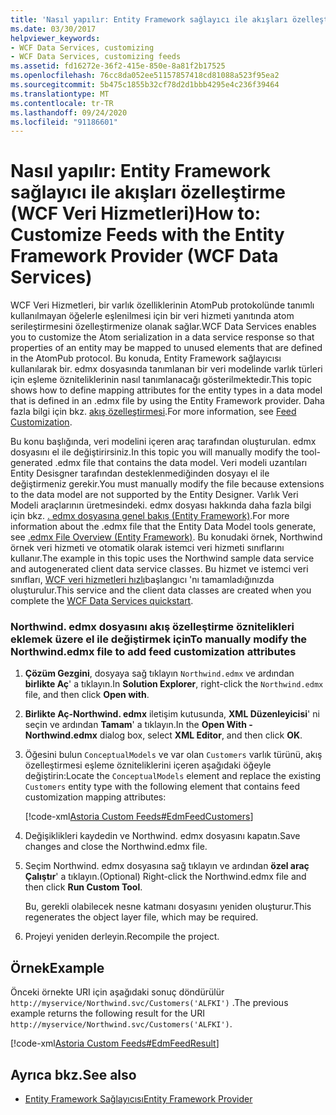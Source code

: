 ```yaml
---
title: 'Nasıl yapılır: Entity Framework sağlayıcı ile akışları özelleştirme (WCF Veri Hizmetleri)'
ms.date: 03/30/2017
helpviewer_keywords:
- WCF Data Services, customizing
- WCF Data Services, customizing feeds
ms.assetid: fd16272e-36f2-415e-850e-8a81f2b17525
ms.openlocfilehash: 76cc8da052ee51157857418cd81088a523f95ea2
ms.sourcegitcommit: 5b475c1855b32cf78d2d1bbb4295e4c236f39464
ms.translationtype: MT
ms.contentlocale: tr-TR
ms.lasthandoff: 09/24/2020
ms.locfileid: "91186601"
---
```

# <a name="how-to-customize-feeds-with-the-entity-framework-provider-wcf-data-services"></a><span data-ttu-id="5a6af-102">Nasıl yapılır: Entity Framework sağlayıcı ile akışları özelleştirme (WCF Veri Hizmetleri)</span><span class="sxs-lookup"><span data-stu-id="5a6af-102">How to: Customize Feeds with the Entity Framework Provider (WCF Data Services)</span></span>

<span data-ttu-id="5a6af-103">WCF Veri Hizmetleri, bir varlık özelliklerinin AtomPub protokolünde tanımlı kullanılmayan öğelerle eşlenilmesi için bir veri hizmeti yanıtında atom serileştirmesini özelleştirmenize olanak sağlar.</span><span class="sxs-lookup"><span data-stu-id="5a6af-103">WCF Data Services enables you to customize the Atom serialization in a data service response so that properties of an entity may be mapped to unused elements that are defined in the AtomPub protocol.</span></span> <span data-ttu-id="5a6af-104">Bu konuda, Entity Framework sağlayıcısı kullanılarak bir. edmx dosyasında tanımlanan bir veri modelinde varlık türleri için eşleme özniteliklerinin nasıl tanımlanacağı gösterilmektedir.</span><span class="sxs-lookup"><span data-stu-id="5a6af-104">This topic shows how to define mapping attributes for the entity types in a data model that is defined in an .edmx file by using the Entity Framework provider.</span></span> <span data-ttu-id="5a6af-105">Daha fazla bilgi için bkz. [akış özelleştirmesi](feed-customization-wcf-data-services.md).</span><span class="sxs-lookup"><span data-stu-id="5a6af-105">For more information, see [Feed Customization](feed-customization-wcf-data-services.md).</span></span>  
  
 <span data-ttu-id="5a6af-106">Bu konu başlığında, veri modelini içeren araç tarafından oluşturulan. edmx dosyasını el ile değiştirirsiniz.</span><span class="sxs-lookup"><span data-stu-id="5a6af-106">In this topic you will manually modify the tool-generated .edmx file that contains the data model.</span></span> <span data-ttu-id="5a6af-107">Veri modeli uzantıları Entity Desisgner tarafından desteklenmediğinden dosyayı el ile değiştirmeniz gerekir.</span><span class="sxs-lookup"><span data-stu-id="5a6af-107">You must manually modify the file because extensions to the data model are not supported by the Entity Designer.</span></span> <span data-ttu-id="5a6af-108">Varlık Veri Modeli araçlarının üretmesindeki. edmx dosyası hakkında daha fazla bilgi için bkz. [. edmx dosyasına genel bakış (Entity Framework)](/previous-versions/dotnet/netframework-4.0/cc982042(v=vs.100)).</span><span class="sxs-lookup"><span data-stu-id="5a6af-108">For more information about the .edmx file that the Entity Data Model tools generate, see [.edmx File Overview (Entity Framework)](/previous-versions/dotnet/netframework-4.0/cc982042(v=vs.100)).</span></span> <span data-ttu-id="5a6af-109">Bu konudaki örnek, Northwind örnek veri hizmeti ve otomatik olarak istemci veri hizmeti sınıflarını kullanır.</span><span class="sxs-lookup"><span data-stu-id="5a6af-109">The example in this topic uses the Northwind sample data service and autogenerated client data service classes.</span></span> <span data-ttu-id="5a6af-110">Bu hizmet ve istemci veri sınıfları, [WCF veri hizmetleri hızlı](quickstart-wcf-data-services.md)başlangıcı 'nı tamamladığınızda oluşturulur.</span><span class="sxs-lookup"><span data-stu-id="5a6af-110">This service and the client data classes are created when you complete the [WCF Data Services quickstart](quickstart-wcf-data-services.md).</span></span>  
  
### <a name="to-manually-modify-the-northwindedmx-file-to-add-feed-customization-attributes"></a><span data-ttu-id="5a6af-111">Northwind. edmx dosyasını akış özelleştirme öznitelikleri eklemek üzere el ile değiştirmek için</span><span class="sxs-lookup"><span data-stu-id="5a6af-111">To manually modify the Northwind.edmx file to add feed customization attributes</span></span>  
  
1. <span data-ttu-id="5a6af-112">**Çözüm Gezgini**, dosyaya sağ tıklayın `Northwind.edmx` ve ardından **birlikte Aç**' a tıklayın.</span><span class="sxs-lookup"><span data-stu-id="5a6af-112">In **Solution Explorer**, right-click the `Northwind.edmx` file, and then click **Open with**.</span></span>  
  
2. <span data-ttu-id="5a6af-113">**Birlikte Aç-Northwind. edmx** iletişim kutusunda, **XML Düzenleyicisi**' ni seçin ve ardından **Tamam**' a tıklayın.</span><span class="sxs-lookup"><span data-stu-id="5a6af-113">In the **Open With - Northwind.edmx** dialog box, select **XML Editor**, and then click **OK**.</span></span>  
  
3. <span data-ttu-id="5a6af-114">Öğesini bulun `ConceptualModels` ve var olan `Customers` varlık türünü, akış özelleştirmesi eşleme özniteliklerini içeren aşağıdaki öğeyle değiştirin:</span><span class="sxs-lookup"><span data-stu-id="5a6af-114">Locate the `ConceptualModels` element and replace the existing `Customers` entity type with the following element that contains feed customization mapping attributes:</span></span>  
  
     [!code-xml[Astoria Custom Feeds#EdmFeedCustomers](../../../../samples/snippets/xml/VS_Snippets_Misc/astoria_custom_feeds/xml/northwind.csdl#edmfeedcustomers)]  
  
4. <span data-ttu-id="5a6af-115">Değişiklikleri kaydedin ve Northwind. edmx dosyasını kapatın.</span><span class="sxs-lookup"><span data-stu-id="5a6af-115">Save changes and close the Northwind.edmx file.</span></span>  
  
5. <span data-ttu-id="5a6af-116">Seçim Northwind. edmx dosyasına sağ tıklayın ve ardından **özel araç Çalıştır**' a tıklayın.</span><span class="sxs-lookup"><span data-stu-id="5a6af-116">(Optional) Right-click the Northwind.edmx file and then click **Run Custom Tool**.</span></span>  
  
     <span data-ttu-id="5a6af-117">Bu, gerekli olabilecek nesne katmanı dosyasını yeniden oluşturur.</span><span class="sxs-lookup"><span data-stu-id="5a6af-117">This regenerates the object layer file, which may be required.</span></span>  
  
6. <span data-ttu-id="5a6af-118">Projeyi yeniden derleyin.</span><span class="sxs-lookup"><span data-stu-id="5a6af-118">Recompile the project.</span></span>  
  
## <a name="example"></a><span data-ttu-id="5a6af-119">Örnek</span><span class="sxs-lookup"><span data-stu-id="5a6af-119">Example</span></span>  

 <span data-ttu-id="5a6af-120">Önceki örnekte URI için aşağıdaki sonuç döndürülür `http://myservice/Northwind.svc/Customers('ALFKI')` .</span><span class="sxs-lookup"><span data-stu-id="5a6af-120">The previous example returns the following result for the URI `http://myservice/Northwind.svc/Customers('ALFKI')`.</span></span>  
  
 [!code-xml[Astoria Custom Feeds#EdmFeedResult](../../../../samples/snippets/xml/VS_Snippets_Misc/astoria_custom_feeds/xml/edmfeedresult.xml#edmfeedresult)]  
  
## <a name="see-also"></a><span data-ttu-id="5a6af-121">Ayrıca bkz.</span><span class="sxs-lookup"><span data-stu-id="5a6af-121">See also</span></span>

- [<span data-ttu-id="5a6af-122">Entity Framework Sağlayıcısı</span><span class="sxs-lookup"><span data-stu-id="5a6af-122">Entity Framework Provider</span></span>](entity-framework-provider-wcf-data-services.md)
